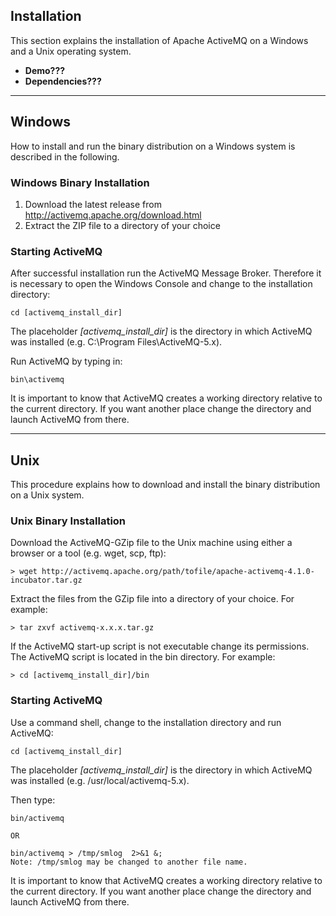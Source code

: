 ## Installation

This section explains the installation of Apache ActiveMQ on a Windows and a Unix operating system.

* **Demo???**
* **Dependencies???**

----------

## Windows
How to install and run the binary distribution on a Windows system is described in the following.

### Windows Binary Installation

 1. Download the latest release from http://activemq.apache.org/download.html
 2. Extract the ZIP file to a directory of your choice

### Starting ActiveMQ
After successful installation run the ActiveMQ Message Broker. Therefore it is necessary to open the Windows Console and change to the installation directory:

    cd [activemq_install_dir]

The placeholder *[activemq_install_dir]* is the directory in which ActiveMQ was installed (e.g. C:\Program Files\ActiveMQ-5.x). 

Run ActiveMQ by typing in:

    bin\activemq

It is important to know that ActiveMQ creates a working directory relative to the current directory. If you want another place change the directory and launch ActiveMQ from there. 
 
----------

## Unix
This procedure explains how to download and install the binary distribution on a Unix system.

### Unix Binary Installation
Download the ActiveMQ-GZip file to the Unix machine using either a browser or a tool (e.g. wget, scp, ftp):

    > wget http://activemq.apache.org/path/tofile/apache-activemq-4.1.0-incubator.tar.gz

Extract the files from the GZip file into a directory of your choice. For example:

    > tar zxvf activemq-x.x.x.tar.gz

If the ActiveMQ start-up script is not executable change its permissions. The ActiveMQ script is located in the bin directory. For example:

    > cd [activemq_install_dir]/bin

### Starting ActiveMQ
Use a command shell, change to the installation directory and run ActiveMQ:

    cd [activemq_install_dir]

The placeholder *[activemq_install_dir]* is the directory in which ActiveMQ was installed (e.g. /usr/local/activemq-5.x).

Then type:

    bin/activemq
    
    OR
    
    bin/activemq > /tmp/smlog  2>&1 &;
    Note: /tmp/smlog may be changed to another file name.
    
It is important to know that ActiveMQ creates a working directory relative to the current directory. If you want another place change the directory and launch ActiveMQ from there.
